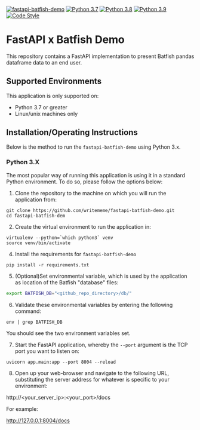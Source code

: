 [![fastapi-batfish-demo](https://github.com/writememe/fastapi-batfish-demo/actions/workflows/main.yaml/badge.svg)](https://github.com/writememe/fastapi-batfish-demo/actions/workflows/main.yaml)
[![Python 3.7](https://img.shields.io/badge/python-3.7-blue.svg)](https://www.python.org/downloads/release/python-370/)
[![Python 3.8](https://img.shields.io/badge/python-3.8-blue.svg)](https://www.python.org/downloads/release/python-380/)
[![Python 3.9](https://img.shields.io/badge/python-3.9-blue.svg)](https://www.python.org/downloads/release/python-390/)
[![Code Style](https://img.shields.io/badge/code%20style-black-000000.svg)](https://github.com/ambv/black)

# FastAPI x Batfish Demo

This repository contains a FastAPI implementation to present Batfish
pandas dataframe data to an end user.

## Supported Environments

This application is only supported on:
 - Python 3.7 or greater
 - Linux/unix machines only


 ## Installation/Operating Instructions

Below is the method to run the `fastapi-batfish-demo` using Python 3.x.

### Python 3.X

The most popular way of running this application is using it in a standard Python environment. To do so, please follow the options below:

1) Clone the repository to the machine on which you will run the application from:

```git
git clone https://github.com/writememe/fastapi-batfish-demo.git
cd fastapi-batfish-dem
```

2) Create the virtual environment to run the application in:

```console
virtualenv --python=`which python3` venv
source venv/bin/activate
```
4) Install the requirements for `fastapi-batfish-demo`
```
pip install -r requirements.txt
```

5) (Optional)Set environmental variable, which is used by the application as location of the Batfish "database" files:

```bash
export BATFISH_DB="<github_repo_directory>/db/"
```
6) Validate these environmental variables by entering the following command:

```
env | grep BATFISH_DB
```
You should see the two environment variables set.

7) Start the FastAPI application, whereby the `--port` argument is the TCP port you want to listen on:

```python3
uvicorn app.main:app --port 8004 --reload
```

8) Open up your web-browser and navigate to the following URL, substituting the server address for whatever
is specific to your environment:

http://<your_server_ip>:<your_port>/docs

For example:  

http://127.0.0.1:8004/docs



